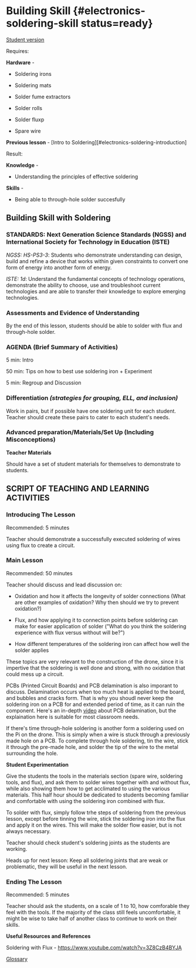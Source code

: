 # Building Skill {#electronics-soldering-skill status=ready}

[Student version](+duckiesky_high_school_student#electronics-soldering-skill)

<div class='requirements' markdown='1'>

Requires:

**Hardware** - 

- Soldering irons 

- Soldering mats

- Solder fume extractors

- Solder rolls

- Solder fluxp

- Spare wire

**Previous lesson** - [Intro to Soldering][#electronics-soldering-introduction]

Result: 

**Knowledge** - 

- Understanding the principles of effective soldering

**Skills** - 

- Being able to through-hole solder succesfully

</div>

## Building Skill with Soldering

### STANDARDS: Next Generation Science Standards (NGSS) and International Society for Technology in Education (ISTE)

_NGSS: HS-PS3-3_: Students who demonstrate understanding can design, build and refine a device that works within given constraints to convert one form of energy into another form of energy. 

_ISTE: 1d_: Understand the fundamental concepts of technology operations, demonstrate the ability to choose, use and troubleshoot current technologies and are able to transfer their knowledge to explore emerging technologies.

### Assessments and Evidence of Understanding

By the end of this lesson, students should be able to solder with flux and through-hole solder.  

### AGENDA (Brief Summary of Activities)

5 min: Intro

50 min: Tips on how to best use soldering iron + Experiment

5 min: Regroup and Discussion


### Differentiation _(strategies for grouping, ELL, and inclusion)_

Work in pairs, but if possible have one soldering unit for each student. Teacher should create these pairs to cater to each student's needs.

### Advanced preparation/Materials/Set Up (Including Misconceptions)

**Teacher Materials**

Should have a set of student materials for themselves to demonstrate to students.


## SCRIPT OF TEACHING AND LEARNING ACTIVITIES


### Introducing The Lesson

Recommended: 5 minutes

Teacher should demonstrate a successfully executed soldering of wires using flux to create a circuit.

### Main Lesson

Recommended: 50 minutes

Teacher should discuss and lead discussion on:

- Oxidation and how it affects the longevity of solder connections (What are other examples of oxidation? Why then should we try to prevent oxidation?)

- Flux, and how applying it to connection points before soldering can make for easier application of solder ("What do you think the soldering experience with flux versus without will be?")

- How different temperatures of the soldering iron can affect how well the solder applies

These topics are very relevant to the construction of the drone, since it is impertive that the soldering is well done and strong, with no oxidation that could mess up a circuit.

PCBs (Printed Circuit Boards) and PCB delamination is also imporant to discuss. Delamination occurs when too much heat is applied to the board, and bubbles and cracks form. That is why you shoudl never keep the soldering iron on a PCB for and extended period of time, as it can ruin the component. Here's an in-depth [video](https://www.youtube.com/watch?v=K8KVvfdcxfU) about PCB delamination, but the explaination here is suitable for most classroom needs.

If there's time through-hole soldering is another form a soldering used on the Pi on the drone. This is simply when a wire is stuck through a previously made hole on a PCB. To complete through hole soldering, tin the wire, stick it through the pre-made hole, and solder the tip of the wire to the metal surrounding the hole.

__Student Experimentation__

Give the students the tools in the materials section (spare wire, soldering tools, and flux), and ask them to solder wires together with and without flux, while also showing them how to get acclimated to using the various materials. This half hour should be dedicated to students becoming familiar and comfortable with using the soldering iron combined with flux.

To solder with flux, simply follow trhe steps of soldering from the previous lesson, except before tinning the wire, stick the soldering iron into the flux and apply it on the wires. This will make the solder flow easier, but is not always necessary.
<!-- gwnote: In above paragraph: do we want students sticking the soldering iron into the flux or coating the metal components with flux? -->
Teacher should check student's soldering joints as the students are working.

Heads up for next lesson: Keep all soldering joints that are weak or problematic, they will be useful in the next lesson.
<!-- gwnote: I like the student experimentation in this lesson. I would like students to practice the 3 types of solders used for the drone build: through-hole, wire-to-wire, and wire-to-pad. Whether it's done in this lesson or another, I think it is important practice, and these techniques are referenced throughout the build docs -->
### Ending The Lesson

Recommended: 5 minutes

Teacher should ask the students, on a scale of 1 to 10, how comforable they feel with the tools. If the majority of the class still feels uncomfortable, it might be wise to take half of another class to continue to work on their skills.

**Useful Resources and References**

Soldering with Flux - https://www.youtube.com/watch?v=3Z8CzB4BYJA

[Glossary](https://docs.google.com/document/d/1LJzESfH8VnLDAitNTwwa-iDZs-zY-KM2v1EuWFoLz6A/edit?usp=sharing)
